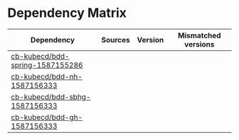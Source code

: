# Dependency Matrix

Dependency | Sources | Version | Mismatched versions
---------- | ------- | ------- | -------------------
[cb-kubecd/bdd-spring-1587155286](https://github.com/cb-kubecd/bdd-spring-1587155286.git) |  | []() | 
[cb-kubecd/bdd-nh-1587156333](https://github.com/cb-kubecd/bdd-nh-1587156333.git) |  | []() | 
[cb-kubecd/bdd-sbhg-1587156333](https://github.com/cb-kubecd/bdd-sbhg-1587156333.git) |  | []() | 
[cb-kubecd/bdd-gh-1587156333](https://github.com/cb-kubecd/bdd-gh-1587156333.git) |  | []() | 
